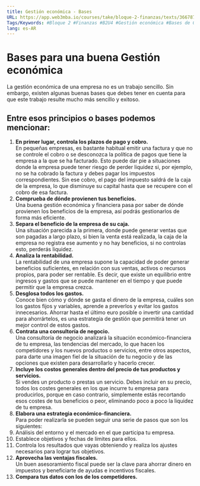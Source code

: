 ```yaml
---
title: Gestión económica - Bases
URL: https://app.web3mba.io/courses/take/bloque-2-finanzas/texts/36678722-u4-03-gestion-economica-bases
Tags/Keywords: #Bloque 2 #Finanzas #B2U4 #Gestión económica #Bases de Gestión económica
lang: es-AR
---
```

# Bases para una buena Gestión económica
La gestión económica de una empresa no es un trabajo sencillo. Sin embargo, existen algunas buenas bases que debes tener en cuenta para que este trabajo resulte mucho más sencillo y exitoso. 

## Entre esos principios o bases podemos mencionar:
1. **En primer lugar, controla los plazos de pago y cobro.**  
    En pequeñas empresas, es bastante habitual emitir una factura y que no se controle el cobro o se desconozca la política de pagos que tiene la empresa a la que se ha facturado. Esto puede dar pie a situaciones donde la empresa puede tener riesgo de perder liquidez si, por ejemplo, no se ha cobrado la factura y debes pagar los impuestos correspondientes. Sin ese cobro, el pago del impuesto saldrá de la caja de la empresa, lo que disminuye su capital hasta que se recupere con el cobro de esa factura.
2. **Comprueba de dónde provienen tus beneficios.**  
    Una buena gestión económica y financiera pasa por saber de dónde provienen los beneficios de la empresa, así podrás gestionarlos de forma más eficiente.
3. **Separa el beneficio de la empresa de su caja.**  
    Una situación parecida a la primera, donde puede generar ventas que son pagadas a largo plazo, si bien la venta está realizada, la caja de la empresa no registra ese aumento y no hay beneficios, si no controlas esto, perderás liquidez.
4. **Analiza la rentabilidad.**  
    La rentabilidad de una empresa supone la capacidad de poder generar beneficios suficientes, en relación con sus ventas, activos o recursos propios, para poder ser rentable. Es decir, que existe un equilibrio entre ingresos y gastos que se puede mantener en el tiempo y que puede permitir que la empresa crezca.
5. **Desglosa todos los gastos.**  
    Conoce bien cómo y dónde se gasta el dinero de la empresa, cuáles son los gastos fijos y variables, aprende a preverlos y evitar los gastos innecesarios. Ahorrar hasta el último euro posible o invertir una cantidad para ahorrártelos, es una estrategia de gestión que permitirá tener un mejor control de estos gastos.
6. **Contrata una consultoría de negocio.**  
    Una consultoría de negocio analizará la situación económico-financiera de tu empresa, las tendencias del mercado, lo que hacen los competidores y los nuevos productos o servicios, entre otros aspectos, para darte una imagen fiel de la situación de tu negocio y de las opciones que existen para desarrollarlo y hacerlo crecer.
7. **Incluye los costos generales dentro del precio de tus productos y servicios.**  
    Si vendes un producto o prestas un servicio. Debes incluir en su precio, todos los costes generales en los que incurre tu empresa para producirlos, porque en caso contrario, simplemente estás recortando esos costes de tus beneficios o peor, eliminando poco a poco la liquidez de tu empresa.
8. **Elabora una estrategia económico-financiera.**  
    Para poder realizarla se pueden seguir una serie de pasos que son los siguientes:
9. Análisis del entorno y el mercado en el que participa tu empresa.
10. Establece objetivos y fechas de límites para ellos.
11. Controla los resultados que vayas obteniendo y realiza los ajustes necesarios para lograr tus objetivos.  
12. **Aprovecha las ventajas fiscales.**  
    Un buen asesoramiento fiscal puede ser la clave para ahorrar dinero en impuestos y beneficiarte de ayudas e incentivos fiscales.
13. **Compara tus datos con los de los competidores.**